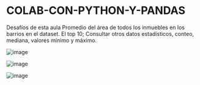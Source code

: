 # COLAB-CON-PYTHON-Y-PANDAS
Desafíos de esta aula Promedio del área de todos los inmuebles en los barrios en el dataset. El top 10; Consultar otros datos estadísticos, conteo, mediana, valores mínimo y máximo.

![image](https://github.com/leomj07/COLAB-CON-PYTHON-Y-PANDAS/assets/13156906/6d0c176c-f55e-4f62-920b-3e540f0610ef)


![image](https://github.com/leomj07/COLAB-CON-PYTHON-Y-PANDAS/assets/13156906/048d53d2-bf36-4035-a3b0-ba3c57a18687)



![image](https://github.com/leomj07/COLAB-CON-PYTHON-Y-PANDAS/assets/13156906/5245976e-2589-4566-8fe4-4c4962d9dda5)

